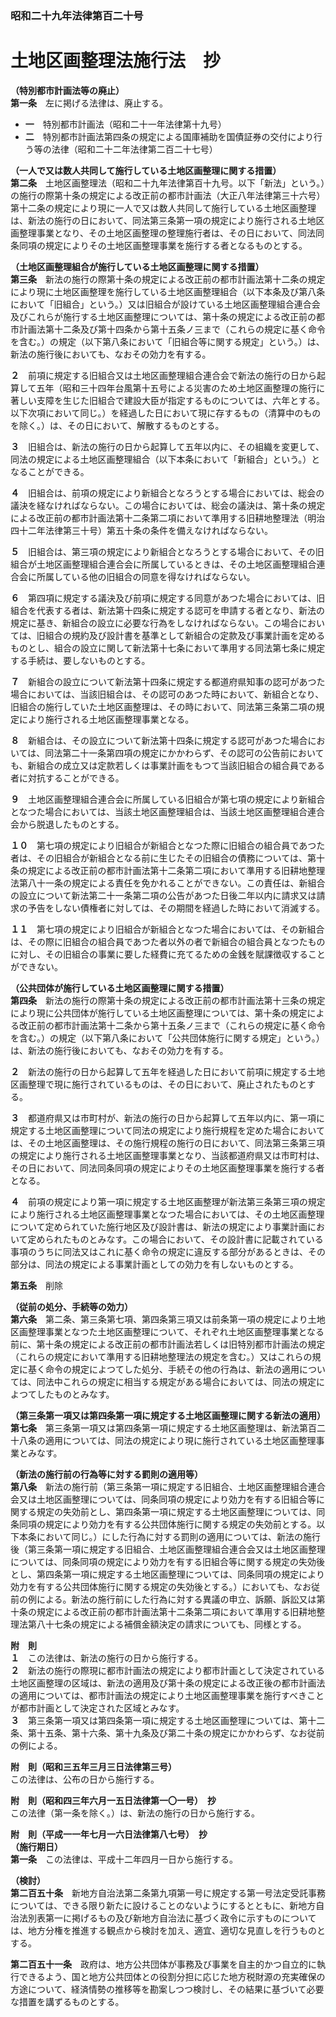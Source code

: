 ### 昭和二十九年法律第百二十号  
# 土地区画整理法施行法　抄  
  
**（特別都市計画法等の廃止）**  
**第一条**　左に掲げる法律は、廃止する。  
* **一**　特別都市計画法（昭和二十一年法律第十九号）  
* **二**　特別都市計画法第四条の規定による国庫補助を国債証券の交付により行う等の法律（昭和二十二年法律第二百二十七号）  
  
**（一人で又は数人共同して施行している土地区画整理に関する措置）**  
**第二条**　土地区画整理法（昭和二十九年法律第百十九号。以下「新法」という。）の施行の際第十条の規定による改正前の都市計画法（大正八年法律第三十六号）第十二条の規定により現に一人で又は数人共同して施行している土地区画整理は、新法の施行の日において、同法第三条第一項の規定により施行される土地区画整理事業となり、その土地区画整理の整理施行者は、その日において、同法同条同項の規定によりその土地区画整理事業を施行する者となるものとする。  
  
**（土地区画整理組合が施行している土地区画整理に関する措置）**  
**第三条**　新法の施行の際第十条の規定による改正前の都市計画法第十二条の規定により現に土地区画整理を施行している土地区画整理組合（以下本条及び第八条において「旧組合」という。）又は旧組合が設けている土地区画整理組合連合会及びこれらが施行する土地区画整理については、第十条の規定による改正前の都市計画法第十二条及び第十四条から第十五条ノ三まで（これらの規定に基く命令を含む。）の規定（以下第八条において「旧組合等に関する規定」という。）は、新法の施行後においても、なおその効力を有する。  
  
**２**　前項に規定する旧組合又は土地区画整理組合連合会で新法の施行の日から起算して五年（昭和三十四年台風第十五号による災害のため土地区画整理の施行に著しい支障を生じた旧組合で建設大臣が指定するものについては、六年とする。以下次項において同じ。）を経過した日において現に存するもの（清算中のものを除く。）は、その日において、解散するものとする。  
  
**３**　旧組合は、新法の施行の日から起算して五年以内に、その組織を変更して、同法の規定による土地区画整理組合（以下本条において「新組合」という。）となることができる。  
  
**４**　旧組合は、前項の規定により新組合となろうとする場合においては、総会の議決を経なければならない。この場合においては、総会の議決は、第十条の規定による改正前の都市計画法第十二条第二項において準用する旧耕地整理法（明治四十二年法律第三十号）第五十条の条件を備えなければならない。  
  
**５**　旧組合は、第三項の規定により新組合となろうとする場合において、その旧組合が土地区画整理組合連合会に所属しているときは、その土地区画整理組合連合会に所属している他の旧組合の同意を得なければならない。  
  
**６**　第四項に規定する議決及び前項に規定する同意があつた場合においては、旧組合を代表する者は、新法第十四条に規定する認可を申請する者となり、新法の規定に基き、新組合の設立に必要な行為をしなければならない。この場合においては、旧組合の規約及び設計書を基準として新組合の定款及び事業計画を定めるものとし、組合の設立に関して新法第十七条において準用する同法第七条に規定する手続は、要しないものとする。  
  
**７**　新組合の設立について新法第十四条に規定する都道府県知事の認可があつた場合においては、当該旧組合は、その認可のあつた時において、新組合となり、旧組合の施行していた土地区画整理は、その時において、同法第三条第二項の規定により施行される土地区画整理事業となる。  
  
**８**　新組合は、その設立について新法第十四条に規定する認可があつた場合においては、同法第二十一条第四項の規定にかかわらず、その認可の公告前においても、新組合の成立又は定款若しくは事業計画をもつて当該旧組合の組合員である者に対抗することができる。  
  
**９**　土地区画整理組合連合会に所属している旧組合が第七項の規定により新組合となつた場合においては、当該土地区画整理組合は、当該土地区画整理組合連合会から脱退したものとする。  
  
**１０**　第七項の規定により旧組合が新組合となつた際に旧組合の組合員であつた者は、その旧組合が新組合となる前に生じたその旧組合の債務については、第十条の規定による改正前の都市計画法第十二条第二項において準用する旧耕地整理法第八十一条の規定による責任を免かれることができない。この責任は、新組合の設立について新法第二十一条第二項の公告があつた日後二年以内に請求又は請求の予告をしない債権者に対しては、その期間を経過した時において消滅する。  
  
**１１**　第七項の規定により旧組合が新組合となつた場合においては、その新組合は、その際に旧組合の組合員であつた者以外の者で新組合の組合員となつたものに対し、その旧組合の事業に要した経費に充てるための金銭を賦課徴収することができない。  
  
**（公共団体が施行している土地区画整理に関する措置）**  
**第四条**　新法の施行の際第十条の規定による改正前の都市計画法第十三条の規定により現に公共団体が施行している土地区画整理については、第十条の規定による改正前の都市計画法第十二条から第十五条ノ三まで（これらの規定に基く命令を含む。）の規定（以下第八条において「公共団体施行に関する規定」という。）は、新法の施行後においても、なおその効力を有する。  
  
**２**　新法の施行の日から起算して五年を経過した日において前項に規定する土地区画整理で現に施行されているものは、その日において、廃止されたものとする。  
  
**３**　都道府県又は市町村が、新法の施行の日から起算して五年以内に、第一項に規定する土地区画整理について同法の規定により施行規程を定めた場合においては、その土地区画整理は、その施行規程の施行の日において、同法第三条第三項の規定により施行される土地区画整理事業となり、当該都道府県又は市町村は、その日において、同法同条同項の規定によりその土地区画整理事業を施行する者となる。  
  
**４**　前項の規定により第一項に規定する土地区画整理が新法第三条第三項の規定により施行される土地区画整理事業となつた場合においては、その土地区画整理について定められていた施行地区及び設計書は、新法の規定により事業計画において定められたものとみなす。この場合において、その設計書に記載されている事項のうちに同法又はこれに基く命令の規定に違反する部分があるときは、その部分は、同法の規定による事業計画としての効力を有しないものとする。  
  
**第五条**　削除  
  
**（従前の処分、手続等の効力）**  
**第六条**　第二条、第三条第七項、第四条第三項又は前条第一項の規定により土地区画整理事業となつた土地区画整理について、それぞれ土地区画整理事業となる前に、第十条の規定による改正前の都市計画法若しくは旧特別都市計画法の規定（これらの規定において準用する旧耕地整理法の規定を含む。）又はこれらの規定に基く命令の規定によつてした処分、手続その他の行為は、新法の適用については、同法中これらの規定に相当する規定がある場合においては、同法の規定によつてしたものとみなす。  
  
**（第三条第一項又は第四条第一項に規定する土地区画整理に関する新法の適用）**  
**第七条**　第三条第一項又は第四条第一項に規定する土地区画整理は、新法第百二十八条の適用については、同法の規定により現に施行されている土地区画整理事業とみなす。  
  
**（新法の施行前の行為等に対する罰則の適用等）**  
**第八条**　新法の施行前（第三条第一項に規定する旧組合、土地区画整理組合連合会又は土地区画整理については、同条同項の規定により効力を有する旧組合等に関する規定の失効前とし、第四条第一項に規定する土地区画整理については、同条同項の規定により効力を有する公共団体施行に関する規定の失効前とする。以下本条において同じ。）にした行為に対する罰則の適用については、新法の施行後（第三条第一項に規定する旧組合、土地区画整理組合連合会又は土地区画整理については、同条同項の規定により効力を有する旧組合等に関する規定の失効後とし、第四条第一項に規定する土地区画整理については、同条同項の規定により効力を有する公共団体施行に関する規定の失効後とする。）においても、なお従前の例による。新法の施行前にした行為に対する異議の申立、訴願、訴訟又は第十条の規定による改正前の都市計画法第十二条第二項において準用する旧耕地整理法第八十七条の規定による補償金額決定の請求についても、同様とする。  
  
**附　則**  
**１**　この法律は、新法の施行の日から施行する。  
**２**　新法の施行の際現に都市計画法の規定により都市計画として決定されている土地区画整理の区域は、新法の適用及び第十条の規定による改正後の都市計画法の適用については、都市計画法の規定により土地区画整理事業を施行すべきことが都市計画として決定された区域とみなす。  
**３**　第三条第一項又は第四条第一項に規定する土地区画整理については、第十二条、第十五条、第十六条、第十九条及び第二十条の規定にかかわらず、なお従前の例による。  
  
**附　則（昭和三五年三月三日法律第三号）**  
この法律は、公布の日から施行する。  
  
**附　則（昭和四三年六月一五日法律第一〇一号）　抄**  
この法律（第一条を除く。）は、新法の施行の日から施行する。  
  
**附　則（平成一一年七月一六日法律第八七号）　抄**  
**（施行期日）**  
**第一条**　この法律は、平成十二年四月一日から施行する。  
  
**（検討）**  
**第二百五十条**　新地方自治法第二条第九項第一号に規定する第一号法定受託事務については、できる限り新たに設けることのないようにするとともに、新地方自治法別表第一に掲げるもの及び新地方自治法に基づく政令に示すものについては、地方分権を推進する観点から検討を加え、適宜、適切な見直しを行うものとする。  
  
**第二百五十一条**　政府は、地方公共団体が事務及び事業を自主的かつ自立的に執行できるよう、国と地方公共団体との役割分担に応じた地方税財源の充実確保の方途について、経済情勢の推移等を勘案しつつ検討し、その結果に基づいて必要な措置を講ずるものとする。  
  
